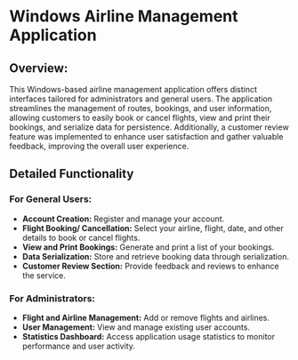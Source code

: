 # Windows Airline Management Application

## Overview:
This Windows-based airline management application offers distinct interfaces tailored for administrators and general users. The application streamlines the management of routes, bookings, and user information, allowing customers to easily book or cancel flights, view and print their bookings, and serialize data for persistence. Additionally, a customer review feature was implemented to enhance user satisfaction and gather valuable feedback, improving the overall user experience.

## Detailed Functionality
### For General Users:
- **Account Creation:** Register and manage your account.
- **Flight Booking/ Cancellation:** Select your airline, flight, date, and other details to book or cancel flights.
- **View and Print Bookings:** Generate and print a list of your bookings.
- **Data Serialization:** Store and retrieve booking data through serialization.
- **Customer Review Section:** Provide feedback and reviews to enhance the service.
### For Administrators:
- **Flight and Airline Management:** Add or remove flights and airlines.
- **User Management:** View and manage existing user accounts.
- **Statistics Dashboard:** Access application usage statistics to monitor performance and user activity.
